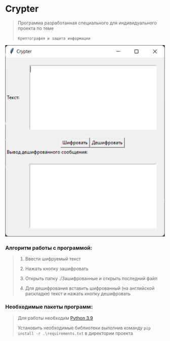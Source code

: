 # Crypter
 > Программа разработанная специального для индивидуального проекта по теме 
 > 
 > `Криптография и защита информации`

![img.png](img.png)

### Алгоритм работы с программой:
  >1) Ввести шифруемый текст
  >
  >2) Нажать кнопку зашифровать
  >
  >3) Открыть папку ./Зашифрованные и открыть последний файл
  >
  >4) Для дешифрования вставить шифрованный (на английской раскладке) текст и нажать кнопку дешифровать
 
### Необходимые пакеты программ:
  >Для работы необходим [Python 3.9](https://www.python.org/ftp/python/3.9.11/python-3.9.11-amd64.exe)
  >
  >Установить необходимые библиотеки выполнив команду `pip install -r .\requirements.txt` в директории проекта
  

  
